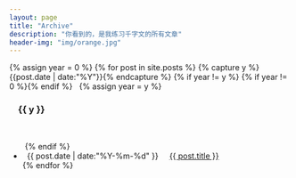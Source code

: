 ```yaml
---
layout: page
title: "Archive"
description: "你看到的，是我练习千字文的所有文章"
header-img: "img/orange.jpg"
---
```


<div>
{% assign year = 0 %}
{% for post in site.posts %}
  {% capture y %}{{post.date | date:"%Y"}}{% endcapture %}
  {% if year != y %}
   {% if year != 0 %}</ul>{% endif %}
   {% assign year = y %}
    <h3>
      {{ y }}
    </h3>
    <ul class="listing">
  {% endif %}
  <li class="listing-item">
    <time datetime="{{ post.date | date:"%Y-%m-%d" }}">{{ post.date | date:"%Y-%m-%d" }}</time>
      <a href="{{ post.url }}" title="{{ post.title }}">{{ post.title }}</a>
  </li>
{% endfor %}
  </ul>
</div>

